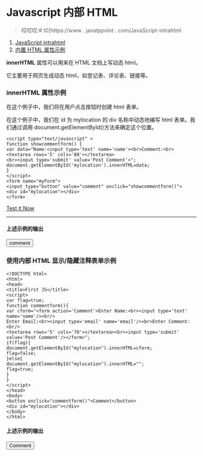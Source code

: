 # Javascript 内部 HTML

> 哎哎哎:# t0]https://www . javatppoint . com/JavaScript-intrahtml

1.  [JavaScript intrahtml](#)
2.  [内置 HTML 属性示例](#)

**innerHTML** 属性可以用来在 HTML 文档上写动态 html。

它主要用于网页生成动态 html，如登记表、评论表、链接等。

### innerHTML 属性示例

在这个例子中，我们将在用户点击按钮时创建 html 表单。

在这个例子中，我们在 id 为 mylocation 的 div 名称中动态地编写 html 表单。我们通过调用 document.getElementById()方法来确定这个位置。

```
<script type="text/javascript" >
function showcommentform() {
var data="Name:<input type='text' name='name'><br>Comment:<br><textarea rows='5' cols='80'></textarea>
<br><input type='submit' value='Post Comment'>";
document.getElementById('mylocation').innerHTML=data;
}
</script>
<form name="myForm">
<input type="button" value="comment" onclick="showcommentform()">
<div id="mylocation"></div>
</form>

```

[Test it Now](https://www.javatpoint.com/oprweb/test.jsp?filename=jsinnerhtml)

* * *

#### 上述示例的输出

<form name="myForm" action="#"><input type="button" value="comment" onclick="showcommentform()">

### 使用内部 HTML 显示/隐藏注释表单示例

```
<!DOCTYPE html>
<html>
<head>
<title>First JS</title>
<script>
var flag=true;
function commentform(){
var cform="<form action='Comment'>Enter Name:<br><input type='text' name='name'/><br/>
Enter Email:<br><input type='email' name='email'/><br>Enter Comment:<br/>
<textarea rows='5' cols='70'></textarea><br><input type='submit' value='Post Comment'/></form>";
if(flag){
document.getElementById("mylocation").innerHTML=cform;
flag=false;
}else{
document.getElementById("mylocation").innerHTML="";
flag=true;
}
}
</script>
</head>
<body>
<button onclick="commentform()">Comment</button>
<div id="mylocation"></div>
</body>
</html>

```

#### 上述示例的输出

<button onclick="commentform()">Comment</button></form>